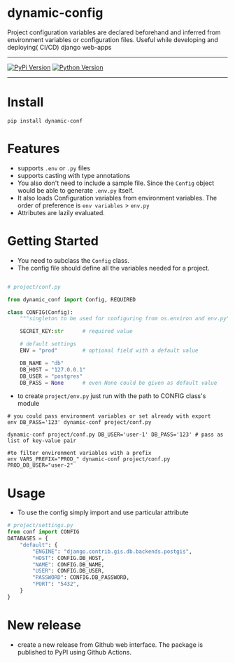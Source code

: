 # dynamic-config
Project configuration variables are declared beforehand and inferred from environment variables or configuration files. Useful while developing and deploying( CI/CD) django web-apps

-------

[![PyPi Version](https://img.shields.io/pypi/v/dynamic-conf.svg?style=flat)](https://pypi.python.org/pypi/dynamic-conf)
[![Python Version](https://img.shields.io/pypi/pyversions/returns.svg)](https://pypi.org/project/dynamic-conf/)

-------


# Install
```
pip install dynamic-conf
```

# Features
- supports `.env` or `.py` files
- supports casting with type annotations
- You also don't need to include a sample file. Since the `Config` object would be able to generate `.env.py` itself.
- It also loads Configuration variables from environment variables.
The order of preference is `env variables` > `env.py`
- Attributes are lazily evaluated.

# Getting Started

- You need to subclass the `Config` class.
- The config file should define all the variables needed for a project.

```python

# project/conf.py

from dynamic_conf import Config, REQUIRED

class CONFIG(Config):
    """singleton to be used for configuring from os.environ and env.py"""

    SECRET_KEY:str      # required value

    # default settings
    ENV = "prod"        # optional field with a default value

    DB_NAME = "db"
    DB_HOST = "127.0.0.1"
    DB_USER = "postgres"
    DB_PASS = None      # even None could be given as default value
```

- to create `project/env.py` just run with the path to CONFIG class's module
```shell script
# you could pass environment variables or set already with export
env DB_PASS='123' dynamic-conf project/conf.py

dynamic-conf project/conf.py DB_USER='user-1' DB_PASS='123' # pass as list of key-value pair

#to filter environment variables with a prefix
env VARS_PREFIX="PROD_" dynamic-conf project/conf.py PROD_DB_USER="user-2"
```

# Usage

- To use the config simply import and use particular attribute
```python
# project/settings.py
from conf import CONFIG
DATABASES = {
    "default": {
        "ENGINE": "django.contrib.gis.db.backends.postgis",
        "HOST": CONFIG.DB_HOST,
        "NAME": CONFIG.DB_NAME,
        "USER": CONFIG.DB_USER,
        "PASSWORD": CONFIG.DB_PASSWORD,
        "PORT": "5432",
    }
}
```

# New release

- create a new release from Github web interface. The package is published to PyPI using Github Actions.
